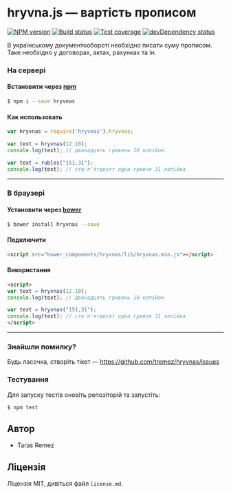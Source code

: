 # hryvna.js — вартість прописом

[![NPM version][npm-image]][npm-url]
[![Build status][travis-image]][travis-url]
[![Test coverage][coveralls-image]][coveralls-url]
[![devDependency status][devdependency-image]][devdependency-url]

В українському документообороті необхідно писати суму прописом. Таке необхідно у договорах, актах, рахунках та ін.

### На сервері

#### Встановити через [npm](//npmjs.org)

```bash
$ npm i --save hryvnas
```

#### Как использовать

```js
var hryvnas = require('hryvnas').hryvnas;

var text = hryvnas(12.10);
console.log(text); // дванадцять гривень 10 копійок

var text = rubles("151,31");
console.log(text); // сто п'ятдесят одна гривня 31 копійка
```

----------------

### В браузері

#### Установити через [bower](http://bower.io)

```bash
$ bower install hryvnas --save
```

#### Подключити

```html
<script src="bower_components/hryvnas/lib/hryvnas.min.js"></script>
```

#### Використання

```html
<script>
var text = hryvnas(12.10);
console.log(text); // дванадцять гривень 10 копійок

var text = hryvnas("151,31");
console.log(text); // сто п'ятдесят одна гривня 31 копійка
</script>
```

----------------

### Знайшли помилку?

Будь ласочка, створіть тікет — https://github.com/tremez/hryvnas/issues

### Тестування

Для запуску тестів оновіть репозіторій та запустіть:

```bash
$ npm test
```

## Автор

* Taras Remez

## Ліцензія

Ліцензія MIT, дивіться файл `license.md`.

[npm-image]: https://img.shields.io/npm/v/hryvnas.svg?style=flat
[npm-url]: https://www.npmjs.com/package/hryvnas
[travis-image]: https://travis-ci.org/tremez/hryvnas.js.svg?branch=master
[travis-url]: https://travis-ci.org/tremez/hryvnas.js
[coveralls-image]: https://coveralls.io/repos/tremez/hryvnas.js/badge.svg?branch=master&service=github
[coveralls-url]: https://coveralls.io/github/tremez/hryvnas.js?branch=master
[devdependency-image]: https://img.shields.io/david/dev/tremez/hryvnas.svg?style=flat
[devdependency-url]: https://david-dm.org/tremez/hryvnas#info=devDependencies
